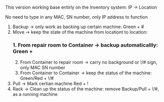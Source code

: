 This version working base entirly on the Inventory system: IP -> Location

No need to type in any MAC, SN number, only IP address to function

1. Backup -> only work as backing up certain machine: Green + #
2. Move -> keep the state of the machine from locationt to location:
   ### 1. From repair room to Container -> backup automaticallly: Green + #
   2. From Container to repair room -> carry no background or !/# sign, only MAC SN number
   3. From Container to Container -> keep the status of the machine: Green/Red + !/#
3. Pull -> Mark certian machine Red + !
4. Rack -> Clean up the status of the machine: remove Backup/Pull + !/#, as a running machine
